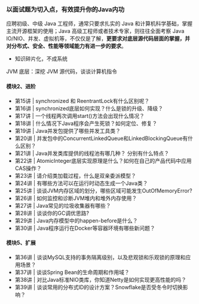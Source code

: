 ### 以面试题为切入点，有效提升你的Java内功

应聘初级、中级 Java 工程师，通常只要求扎实的 Java 和计算机科学基础，掌握主流开源框架的使用；Java 高级工程师或者技术专家，则往往全面考察 Java IO/NIO、并发、虚拟机等，不仅仅是了解，**更要求对底层源代码层面的掌握，并对分布式、安全、性能等领域能力有进一步的要求**。

- 知识碎片化，不成系统

JVM 底层：深挖 JVM 源代码，谈谈计算机指令

#### 模块2、进阶
- 第15讲 | synchronized 和 ReentrantLock有什么区别呢？
- 第16讲 | synchronized底层如何实现？什么是锁的升级、降级？
- 第17讲 | 一个线程两次调用start()方法会出现什么情况？
- 第18讲 | 什么情况下Java程序会产生死锁？如何定位、修复？
- 第19讲 | Java并发包提供了哪些并发工具类？
- 第20讲 | 并发包中的ConcurrentLinkedQueue和LinkedBlockingQueue有什么区别？
- 第21讲 | Java并发类库提供的线程池有哪几种？ 分别有什么特点？
- 第22讲 | AtomicInteger底层实现原理是什么？如何在自己的产品代码中应用CAS操作？
- 第23讲 | 请介绍类加载过程，什么是双亲委派模型？
- 第24讲 | 有哪些方法可以在运行时动态生成一个Java类？
- 第25讲 | 谈谈JVM内存区域的划分，哪些区域可能发生OutOfMemoryError?
- 第26讲 | 如何监控和诊断JVM堆内和堆外内存使用？
- 第27讲 | Java常见的垃圾收集器有哪些？
- 第28讲 | 谈谈你的GC调优思路?
- 第29讲 | Java内存模型中的happen-before是什么？
- 第30讲 | Java程序运行在Docker等容器环境有哪些新问题？

#### 模块5、扩展
- 第36讲 | 谈谈MySQL支持的事务隔离级别，以及悲观锁和乐观锁的原理和应用场景？
- 第37讲 | 谈谈Spring Bean的生命周期和作用域？
- 第38讲 | 对比Java标准NIO类库，你知道Netty是如何实现更高性能的吗？
- 第39讲 | 谈谈常用的分布式ID的设计方案？Snowflake是否受冬令时切换影响？